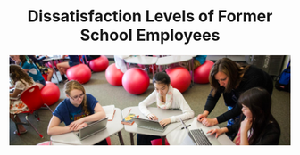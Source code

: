 <h1 align="center">Dissatisfaction Levels of Former School Employees</h1>
<img src="Photos/Teacher.jpg">
